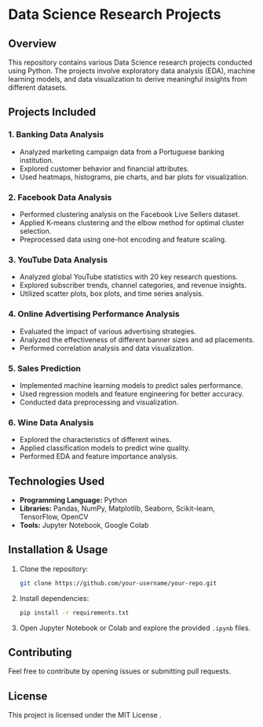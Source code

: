 # Data Science Research Projects

## Overview
This repository contains various Data Science research projects conducted using Python. The projects involve exploratory data analysis (EDA), machine learning models, and data visualization to derive meaningful insights from different datasets.

## Projects Included

### 1. **Banking Data Analysis**
   - Analyzed marketing campaign data from a Portuguese banking institution.
   - Explored customer behavior and financial attributes.
   - Used heatmaps, histograms, pie charts, and bar plots for visualization.

### 2. **Facebook Data Analysis**
   - Performed clustering analysis on the Facebook Live Sellers dataset.
   - Applied K-means clustering and the elbow method for optimal cluster selection.
   - Preprocessed data using one-hot encoding and feature scaling.

### 3. **YouTube Data Analysis**
   - Analyzed global YouTube statistics with 20 key research questions.
   - Explored subscriber trends, channel categories, and revenue insights.
   - Utilized scatter plots, box plots, and time series analysis.

### 4. **Online Advertising Performance Analysis**
   - Evaluated the impact of various advertising strategies.
   - Analyzed the effectiveness of different banner sizes and ad placements.
   - Performed correlation analysis and data visualization.

### 5. **Sales Prediction**
   - Implemented machine learning models to predict sales performance.
   - Used regression models and feature engineering for better accuracy.
   - Conducted data preprocessing and visualization.

### 6. **Wine Data Analysis**
   - Explored the characteristics of different wines.
   - Applied classification models to predict wine quality.
   - Performed EDA and feature importance analysis.


## Technologies Used
- **Programming Language:** Python
- **Libraries:** Pandas, NumPy, Matplotlib, Seaborn, Scikit-learn, TensorFlow, OpenCV
- **Tools:** Jupyter Notebook, Google Colab

## Installation & Usage
1. Clone the repository:
   ```bash
   git clone https://github.com/your-username/your-repo.git
   ```
2. Install dependencies:
   ```bash
   pip install -r requirements.txt
   ```
3. Open Jupyter Notebook or Colab and explore the provided `.ipynb` files.

## Contributing
Feel free to contribute by opening issues or submitting pull requests.

## License
This project is licensed under the MIT License .

